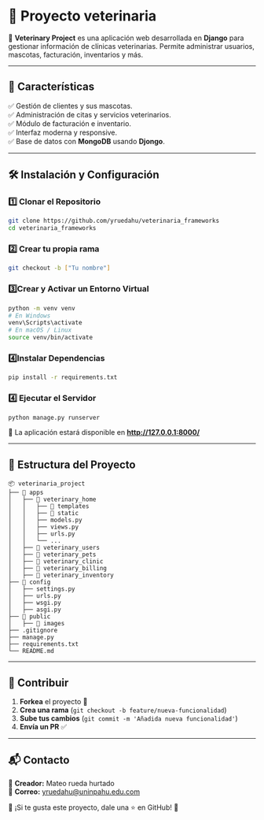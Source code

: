 # 🏥 Proyecto veterinaria

🚀 **Veterinary Project** es una aplicación web desarrollada en **Django** para gestionar información de clínicas veterinarias. Permite administrar usuarios, mascotas, facturación, inventarios y más.

---

## 📌 Características

✅ Gestión de clientes y sus mascotas.  
✅ Administración de citas y servicios veterinarios.  
✅ Módulo de facturación e inventario.  
✅ Interfaz moderna y responsive.  
✅ Base de datos con **MongoDB** usando **Djongo**.

---

## 🛠️ Instalación y Configuración

### **1️⃣ Clonar el Repositorio**
```bash
git clone https://github.com/yruedahu/veterinaria_frameworks
cd veterinaria_frameworks
```


### **2️⃣ Crear tu propia rama**
```bash
git checkout -b ["Tu nombre"]
```

### **3️⃣Crear y Activar un Entorno Virtual**
```bash
python -m venv venv
# En Windows
venv\Scripts\activate
# En macOS / Linux
source venv/bin/activate
```

### **4️⃣Instalar Dependencias**
```bash
pip install -r requirements.txt
```

### **4️⃣ Ejecutar el Servidor**
```bash
python manage.py runserver
```
📌 La aplicación estará disponible en **http://127.0.0.1:8000/**

---

## 📂 Estructura del Proyecto

```
📦 veterinaria_project
├── 📂 apps
│   ├── 📂 veterinary_home
│   │   ├── 📂 templates
│   │   ├── 📂 static
│   │   ├── models.py
│   │   ├── views.py
│   │   ├── urls.py
│   │   └── ...
│   ├── 📂 veterinary_users
│   ├── 📂 veterinary_pets
│   ├── 📂 veterinary_clinic
│   ├── 📂 veterinary_billing
│   ├── 📂 veterinary_inventory
├── 📂 config
│   ├── settings.py
│   ├── urls.py
│   ├── wsgi.py
│   ├── asgi.py
├── 📂 public
│   ├── 📂 images
├── .gitignore
├── manage.py
├── requirements.txt
└── README.md
```

---

## 📢 Contribuir

1. **Forkea** el proyecto 🍴
2. **Crea una rama** (`git checkout -b feature/nueva-funcionalidad`)
3. **Sube tus cambios** (`git commit -m 'Añadida nueva funcionalidad'`)
4. **Envía un PR** ✅

---

## 📬 Contacto
📌 **Creador:** Mateo rueda hurtado  
📌 **Correo:** yruedahu@uninpahu.edu.com  

📢 ¡Si te gusta este proyecto, dale una ⭐ en GitHub! 🚀

